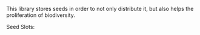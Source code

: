 This library stores seeds in order to not only distribute it, but also helps the proliferation of biodiversity. 

Seed Slots: